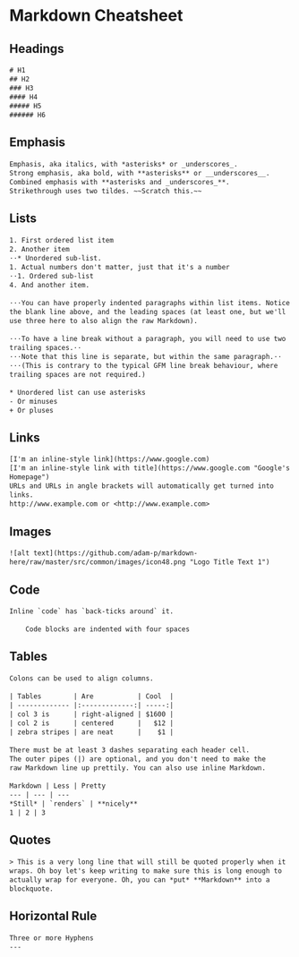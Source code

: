 # Markdown Cheatsheet

## Headings

    # H1
    ## H2
    ### H3
    #### H4
    ##### H5
	###### H6

## Emphasis

    Emphasis, aka italics, with *asterisks* or _underscores_.
    Strong emphasis, aka bold, with **asterisks** or __underscores__.
    Combined emphasis with **asterisks and _underscores_**.
    Strikethrough uses two tildes. ~~Scratch this.~~


## Lists

    1. First ordered list item
    2. Another item
    ⋅⋅* Unordered sub-list. 
    1. Actual numbers don't matter, just that it's a number
    ⋅⋅1. Ordered sub-list
    4. And another item.
    
    ⋅⋅⋅You can have properly indented paragraphs within list items. Notice the blank line above, and the leading spaces (at least one, but we'll use three here to also align the raw Markdown).
    
    ⋅⋅⋅To have a line break without a paragraph, you will need to use two trailing spaces.⋅⋅
    ⋅⋅⋅Note that this line is separate, but within the same paragraph.⋅⋅
    ⋅⋅⋅(This is contrary to the typical GFM line break behaviour, where trailing spaces are not required.)
    
    * Unordered list can use asterisks
    - Or minuses
    + Or pluses


## Links

    [I'm an inline-style link](https://www.google.com)
    [I'm an inline-style link with title](https://www.google.com "Google's Homepage")
    URLs and URLs in angle brackets will automatically get turned into links. 
    http://www.example.com or <http://www.example.com>

## Images

    ![alt text](https://github.com/adam-p/markdown-here/raw/master/src/common/images/icon48.png "Logo Title Text 1")

## Code

    Inline `code` has `back-ticks around` it.

        Code blocks are indented with four spaces

## Tables

    Colons can be used to align columns.
    
    | Tables        | Are           | Cool  |
    | ------------- |:-------------:| -----:|
    | col 3 is      | right-aligned | $1600 |
    | col 2 is      | centered      |   $12 |
    | zebra stripes | are neat      |    $1 |
    
    There must be at least 3 dashes separating each header cell.
    The outer pipes (|) are optional, and you don't need to make the 
    raw Markdown line up prettily. You can also use inline Markdown.
    
    Markdown | Less | Pretty
    --- | --- | ---
    *Still* | `renders` | **nicely**
    1 | 2 | 3

## Quotes

    > This is a very long line that will still be quoted properly when it wraps. Oh boy let's keep writing to make sure this is long enough to actually wrap for everyone. Oh, you can *put* **Markdown** into a blockquote. 

## Horizontal Rule

    Three or more Hyphens    
    ---
    
